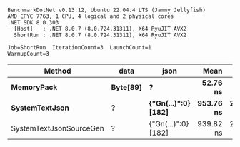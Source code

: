 ```

BenchmarkDotNet v0.13.12, Ubuntu 22.04.4 LTS (Jammy Jellyfish)
AMD EPYC 7763, 1 CPU, 4 logical and 2 physical cores
.NET SDK 8.0.303
  [Host]   : .NET 8.0.7 (8.0.724.31311), X64 RyuJIT AVX2
  ShortRun : .NET 8.0.7 (8.0.724.31311), X64 RyuJIT AVX2

Job=ShortRun  IterationCount=3  LaunchCount=1  
WarmupCount=3  

```
| Method                  | data     | json                | Mean      | Error     | StdDev   | Min       | Max       | Gen0   | Allocated |
|------------------------ |--------- |-------------------- |----------:|----------:|---------:|----------:|----------:|-------:|----------:|
| **MemoryPack**              | **Byte[89]** | **?**                   |  **52.76 ns** |  **1.455 ns** | **0.080 ns** |  **52.71 ns** |  **52.85 ns** | **0.0012** |     **104 B** |
| **SystemTextJson**          | **?**        | **{&quot;Gn(...)&quot;:0} [182]** | **953.76 ns** | **26.809 ns** | **1.469 ns** | **952.77 ns** | **955.45 ns** |      **-** |     **104 B** |
| SystemTextJsonSourceGen | ?        | {&quot;Gn(...)&quot;:0} [182] | 939.82 ns | 25.690 ns | 1.408 ns | 938.67 ns | 941.39 ns |      - |     104 B |
